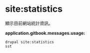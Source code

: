# site:statistics
顯示目前網站統計資訊。

**application.gitbook.messages.usage:**
```
drupal site:statistics
sst
```
